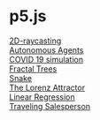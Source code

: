 # p5.js
 <a href="https://zaabta.github.io/p5.js/2D-raycasting">2D-raycasting</a></br>
 <a href="https://zaabta.github.io/p5.js/Autonomous Agents">Autonomous Agents</a></br>
 <a href="https://zaabta.github.io/p5.js/COVID 19 simulation">COVID 19 simulation</a></br>
 <a href="https://zaabta.github.io/p5.js/Fractal Trees Recursive With slider of changing the angle of rotate branch/">Fractal Trees</a></br>
<a href="https://zaabta.github.io/p5.js/snake/">Snake</a></br>
<a href="https://zaabta.github.io/p5.js/The Lorenz Attractor/">The Lorenz Attractor</a></br>
<a href="https://zaabta.github.io/p5.js/Linear Regression/">Linear Regression</a></br>
<a href="https://zaabta.github.io/p5.js/Traveling Salesperson/">Traveling Salesperson</a></br>
